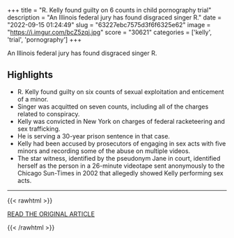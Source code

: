 +++
title = "R. Kelly found guilty on 6 counts in child pornography trial"
description = "An Illinois federal jury has found disgraced singer R."
date = "2022-09-15 01:24:49"
slug = "63227ebc7575d3f6f6325e62"
image = "https://i.imgur.com/bcZ5zqj.jpg"
score = "30621"
categories = ['kelly', 'trial', 'pornography']
+++

An Illinois federal jury has found disgraced singer R.

## Highlights

- R. Kelly found guilty on six counts of sexual exploitation and enticement of a minor.
- Singer was acquitted on seven counts, including all of the charges related to conspiracy.
- Kelly was convicted in New York on charges of federal racketeering and sex trafficking.
- He is serving a 30-year prison sentence in that case.
- Kelly had been accused by prosecutors of engaging in sex acts with five minors and recording some of the abuse on multiple videos.
- The star witness, identified by the pseudonym Jane in court, identified herself as the person in a 26-minute videotape sent anonymously to the Chicago Sun-Times in 2002 that allegedly showed Kelly performing sex acts.

---

{{< rawhtml >}}
  <p class="article-category">
    <a target="_blank" href="https://www.nbcnews.com/news/us-news/r-kelly-found-guilty-6-counts-child-pornography-federal-trial-rcna47663">READ THE ORIGINAL ARTICLE</a>
  </p>
{{< /rawhtml >}}
